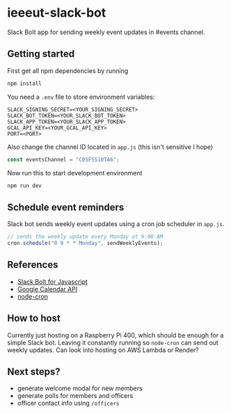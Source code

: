 # ieeeut-slack-bot
Slack Bolt app for sending weekly event updates in #events channel. 

## Getting started 
First get all npm dependencies by running

```javascript
npm install
```
You need a ```.env``` file to store environment variables:

```env
SLACK_SIGNING_SECRET=<YOUR_SIGNING_SECRET>
SLACK_BOT_TOKEN=<YOUR_SLACK_BOT_TOKEN>
SLACK_APP_TOKEN=<YOUR_SLACK_APP_TOKEN>
GCAL_API_KEY=<YOUR_GCAL_API_KEY>
PORT=<PORT>
```

Also change the channel ID located in ```app.js``` (this isn't sensitive I hope)

```javascript
const eventsChannel = "C05F5S10TA6";
```

Now run this to start development environment
```javascript
npm run dev
```

## Schedule event reminders 
Slack bot sends weekly event updates using a cron job scheduler in ```app.js```. 

```javascript
// sends the weekly update every Monday at 9:00 AM
cron.schedule("0 9 * * Monday", sendWeeklyEvents);
```

## References 
- [Slack Bolt for Javascript](https://github.com/slackapi/bolt-js)
- [Google Calendar API](https://developers.google.com/calendar/api/guides/overview)
- [node-cron](https://github.com/node-cron/node-cron)

## How to host
Currently just hosting on a Raspberry Pi 400, which should be enough for a simple Slack bot. Leaving it constantly running so ```node-cron``` can send out weekly updates.
Can look into hosting on AWS Lambda or Render?

## Next steps?
- generate welcome modal for new members
- generate polls for members and officers
- officer contact info using ```/officers```
